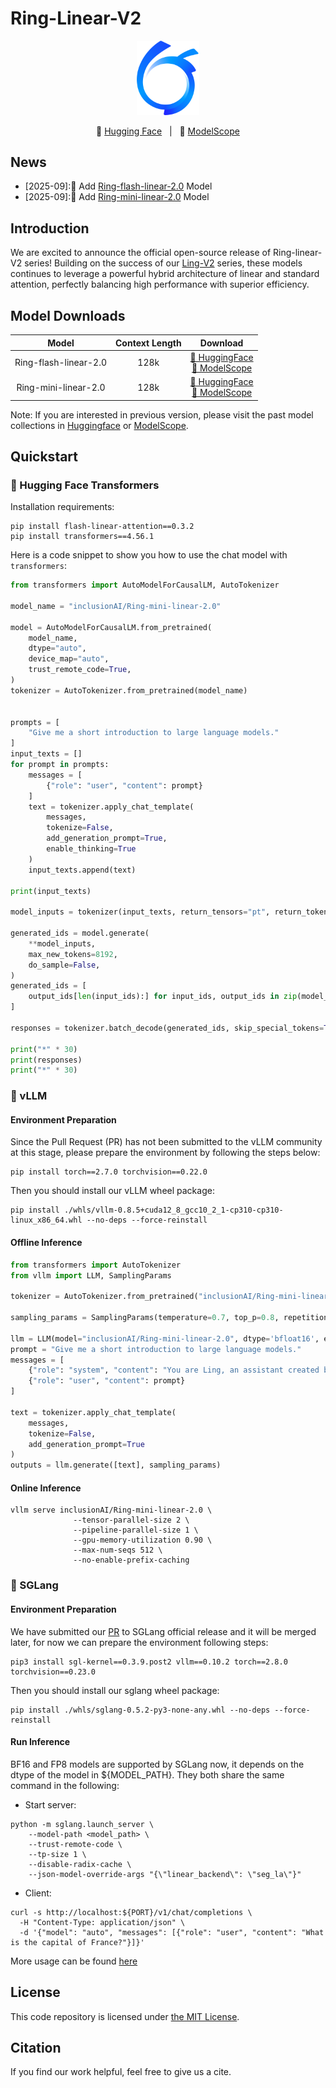 # Ring-Linear-V2
<p align="center"><img src="../figures/ant-bailing.png" width="100"/></p>

<p align="center">🤗 <a href="https://huggingface.co/inclusionAI">Hugging Face</a>&nbsp&nbsp | &nbsp&nbsp🤖 <a href="https://modelscope.cn/organization/inclusionAI">ModelScope</a></p>

## News
* [2025-09]:🎉 Add [Ring-flash-linear-2.0](https://huggingface.co/inclusionAI/Ring-flash-linear-2.0) Model
* [2025-09]:🎉 Add [Ring-mini-linear-2.0](https://huggingface.co/inclusionAI/Ring-mini-linear-2.0) Model

## Introduction
We are excited to announce the official open-source release of Ring-linear-V2 series! Building on the success of our [Ling-V2](https://github.com/inclusionAI/Ling-V2) series, these models continues to leverage a powerful hybrid architecture of linear and standard attention, perfectly balancing high performance with superior efficiency. 

## Model Downloads


|       **Model**        | **Context Length** |                                                                             **Download**                                                                             |
|:----------------------:| :----------------: |:--------------------------------------------------------------------------------------------------------------------------------------------------------------------:|
| Ring-flash-linear-2.0  |        128k         |  [🤗 HuggingFace](https://huggingface.co/inclusionAI/Ring-flash-linear-2.0) <br>[🤖 ModelScope](https://www.modelscope.cn/models/inclusionAI/Ring-flash-linear-2.0)  |
| Ring-mini-linear-2.0  |        128k         |  [🤗 HuggingFace](https://huggingface.co/inclusionAI/Ring-mini-linear-2.0) <br>[🤖 ModelScope](https://www.modelscope.cn/models/inclusionAI/Ring-mini-linear-2.0)  |

Note: If you are interested in previous version, please visit the past model collections in [Huggingface](https://huggingface.co/inclusionAI) or [ModelScope](https://modelscope.cn/organization/inclusionAI).

## Quickstart

### 🤗 Hugging Face Transformers
Installation requirements:

```shell
pip install flash-linear-attention==0.3.2
pip install transformers==4.56.1
```

Here is a code snippet to show you how to use the chat model with `transformers`:

```python
from transformers import AutoModelForCausalLM, AutoTokenizer

model_name = "inclusionAI/Ring-mini-linear-2.0"

model = AutoModelForCausalLM.from_pretrained(
    model_name,
    dtype="auto",
    device_map="auto",
    trust_remote_code=True,
)
tokenizer = AutoTokenizer.from_pretrained(model_name)


prompts = [
    "Give me a short introduction to large language models."
]
input_texts = []
for prompt in prompts:
    messages = [
        {"role": "user", "content": prompt}
    ]
    text = tokenizer.apply_chat_template(
        messages,
        tokenize=False,
        add_generation_prompt=True,
        enable_thinking=True
    )
    input_texts.append(text)

print(input_texts)

model_inputs = tokenizer(input_texts, return_tensors="pt", return_token_type_ids=False, padding=True, padding_side='left').to(model.device)

generated_ids = model.generate(
    **model_inputs,
    max_new_tokens=8192,
    do_sample=False,
)
generated_ids = [
    output_ids[len(input_ids):] for input_ids, output_ids in zip(model_inputs.input_ids, generated_ids)
]

responses = tokenizer.batch_decode(generated_ids, skip_special_tokens=True)

print("*" * 30)
print(responses)
print("*" * 30)
```

### 🚀 vLLM

#### Environment Preparation

Since the Pull Request (PR) has not been submitted to the vLLM community at this stage, please prepare the environment by following the steps below:
```shell
pip install torch==2.7.0 torchvision==0.22.0 
```

Then you should install our vLLM wheel package:
```shell
pip install ./whls/vllm-0.8.5+cuda12_8_gcc10_2_1-cp310-cp310-linux_x86_64.whl --no-deps --force-reinstall
```

#### Offline Inference

```python
from transformers import AutoTokenizer
from vllm import LLM, SamplingParams

tokenizer = AutoTokenizer.from_pretrained("inclusionAI/Ring-mini-linear-2.0")

sampling_params = SamplingParams(temperature=0.7, top_p=0.8, repetition_penalty=1.05, max_tokens=16384)

llm = LLM(model="inclusionAI/Ring-mini-linear-2.0", dtype='bfloat16', enable_prefix_caching=False, max_num_seqs=128)
prompt = "Give me a short introduction to large language models."
messages = [
    {"role": "system", "content": "You are Ling, an assistant created by inclusionAI"},
    {"role": "user", "content": prompt}
]

text = tokenizer.apply_chat_template(
    messages,
    tokenize=False,
    add_generation_prompt=True
)
outputs = llm.generate([text], sampling_params)
```

#### Online Inference
```shell
vllm serve inclusionAI/Ring-mini-linear-2.0 \
              --tensor-parallel-size 2 \
              --pipeline-parallel-size 1 \
              --gpu-memory-utilization 0.90 \
              --max-num-seqs 512 \
              --no-enable-prefix-caching
```


### 🚀 SGLang

#### Environment Preparation

We have submitted our [PR](https://github.com/sgl-project/sglang/pull/10917) to SGLang official release and it will be merged later, for now we can prepare the environment following steps:
```shell
pip3 install sgl-kernel==0.3.9.post2 vllm==0.10.2 torch==2.8.0 torchvision==0.23.0
```

Then you should install our sglang wheel package:
```shell
pip install ./whls/sglang-0.5.2-py3-none-any.whl --no-deps --force-reinstall
```

#### Run Inference

BF16 and FP8 models are supported by SGLang now, it depends on the dtype of the model in ${MODEL_PATH}. They both share the same command in the following:  

- Start server:
```shell
python -m sglang.launch_server \
    --model-path <model_path> \
    --trust-remote-code \
    --tp-size 1 \
    --disable-radix-cache \
    --json-model-override-args "{\"linear_backend\": \"seg_la\"}"
```

- Client:

```shell
curl -s http://localhost:${PORT}/v1/chat/completions \
  -H "Content-Type: application/json" \
  -d '{"model": "auto", "messages": [{"role": "user", "content": "What is the capital of France?"}]}'
```

More usage can be found [here](https://docs.sglang.ai/basic_usage/send_request.html)



## License

This code repository is licensed under [the MIT License](https://github.com/inclusionAI/Ring-V2/blob/master/LICENSE).

## Citation

If you find our work helpful, feel free to give us a cite.

